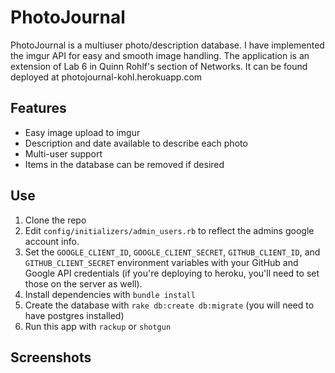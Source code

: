 # PhotoJournal

PhotoJournal is a multiuser photo/description database. I have implemented the imgur API for easy and smooth image handling. The application is an extension of Lab 6 in Quinn Rohlf's section of Networks. It can be found deployed at photojournal-kohl.herokuapp.com

## Features

- Easy image upload to imgur
- Description and date available to describe each photo
- Multi-user support
- Items in the database can be removed if desired


## Use

1. Clone the repo
2. Edit `config/initializers/admin_users.rb` to reflect the admins google account info.
3. Set the `GOOGLE_CLIENT_ID`, `GOOGLE_CLIENT_SECRET`, `GITHUB_CLIENT_ID`, and `GITHUB_CLIENT_SECRET` environment variables with your GitHub and Google API credentials (if you're deploying to heroku, you'll need to set those on the server as well).
4. Install dependencies with `bundle install`
5. Create the database with `rake db:create db:migrate` (you will need to have postgres installed)
6. Run this app with `rackup` or `shotgun`

## Screenshots


